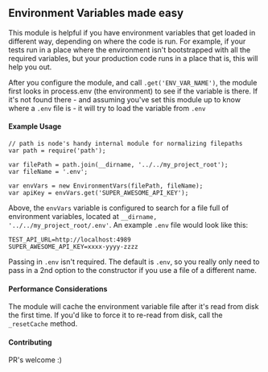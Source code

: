 ## Environment Variables made easy

This module is helpful if you have environment variables that get loaded in different way, depending on where the code is run.
For example, if your tests run in a place where the environment isn't bootstrapped with all the required variables, but your production code runs in a place that is, this will help you out.

After you configure the module, and call `.get('ENV_VAR_NAME')`, the module first looks in process.env (the environment) to see if the variable is there.
If it's not found there - and assuming you've set this module up to know where a `.env` file is - it will try to load the variable from `.env`

#### Example Usage

    // path is node's handy internal module for normalizing filepaths
    var path = require('path');

    var filePath = path.join(__dirname, '../../my_project_root');
    var fileName = '.env';

    var envVars = new EnvironmentVars(filePath, fileName);
    var apiKey = envVars.get('SUPER_AWESOME_API_KEY');


Above, the `envVars` variable is configured to search for a file full of environment variables, located at `__dirname, '../../my_project_root/.env'`.  An example `.env` file would look like this:

    TEST_API_URL=http://localhost:4989
    SUPER_AWESOME_API_KEY=xxxx-yyyy-zzzz

Passing in `.env` isn't required.  The default is `.env`, so you really only need to pass in a 2nd option to the constructor if you use a file of a different name.

#### Performance Considerations
The module will cache the environment variable file after it's read from disk the first time.  If you'd like to force it to re-read from disk, call the `_resetCache` method.

#### Contributing
PR's welcome :)
